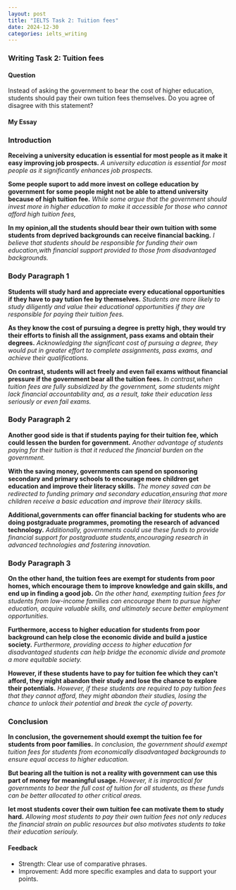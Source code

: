 ```yaml
---
layout: post
title: "IELTS Task 2: Tuition fees"
date: 2024-12-30
categories: ielts_writing
---
```


### Writing Task 2: Tuition fees

#### Question
Instead of asking the government to bear the cost of higher education, students should pay their own tuition fees themselves. Do you agree of disagree with this statement?

#### My Essay
### Introduction
**Receiving a university education is essential for most people as it make it easy improving job prospects.**
*A university education is essential for most people as it significantly enhances job prospects.*

**Some people suport to add more invest on college education by government for some people might not be able to attend university because of high tuition fee.** 
*While some argue that the government should invest more in higher education to make it accessible for those who cannot afford high tuition fees,*

**In my opinion,all the students should bear their own tuition with some students from deprived backgrounds can receive financial backing.**
*I believe that students should be responsible for funding their own education,with financial support provided to those from disadvantaged backgrounds.*


### Body Paragraph 1

**Students will study hard and appreciate every educational opportunities if they have to pay tution fee by themselves.**
*Students are more likely to study diligently and value their educational opportunities if they are responsible for paying their tuition fees.*

**As they know the cost of pursuing a degree is pretty high, they would try their efforts to finish all the assignment, pass exams and obtain their degrees.**
*Acknowledging the significant cost of pursuing a degree, they would put in greater effort to complete assignments, pass exams, and achieve their qualifications.*

**On contrast, students will act freely and even fail exams without financial pressure if the government bear all the tuition fees.**
*In contrast,when tuition fees are fully subsidized by the government, some students might lack financial accountability and, as a result, take their education less seriously or even fail exams.*


### Body Paragraph 2

**Another good side is that if students paying for their tuition fee, which could lessen the burden for government.** 
*Another advantage of students paying for their tuition is that it reduced the financial burden on the government.*

**With the saving money, governments can spend on sponsoring secondary and primary schools to encourage more children get education and improve their literacy skills.** 
*The money saved can be redirected to funding primary and secondary education,ensuring that more children receive a basic education and improve their literacy skills.*

**Additional,governments can offer financial backing for students who are doing postgraduate programmes, promoting the research of advanced technology.**
*Additionally, governments could use these funds to provide financial support for postgraduate students,encouraging research in advanced technologies and fostering innovation.* 

### Body Paragraph 3

**On the other hand, the tuition fees are exempt for students from poor homes, which encourage them to improve knowledge and gain skills, and end up in finding a good job.** 
*On the other hand, exempting tuition fees for students from low-income families can encourage them to pursue higher education, acquire valuable skills, and ultimately secure better employment opportunities.*

**Furthermore, access to higher education for students from poor background can help close the economic 
divide and build a justice society.**
*Furthermore, providing access to higher education for disadvantaged students can help bridge the economic divide and promote a more equitable society.*

**However, if these students have to pay for tuition fee which they can't afford, they might abandon their study and lose the chance to explore their potentials.**
*However, if these students are required to pay tuition fees that they cannot afford, they might abandon their studies, losing the chance to unlock their potential and break the cycle of poverty.*

### Conclusion
**In conclusion, the governement should exempt the tuition fee for students from poor families.**
*In conclusion, the government should exempt tuition fees for students from economically disadvantaged backgrounds to ensure equal access to higher education.*

**But bearing all the tuition is not a reality with government can use this part of money for meaningful usage.**
*However, it is impractical for governments to bear the full cost of tuition for all students, as these funds can be better allocated to other critical areas.*

**let most students cover their own tuition fee can motivate them to study hard.**
*Allowing most students to pay their own tuition fees not only reduces the financial strain on public resources but also motivates students to take their education seriouly.*




#### Feedback
- Strength: Clear use of comparative phrases.
- Improvement: Add more specific examples and data to support your points.
